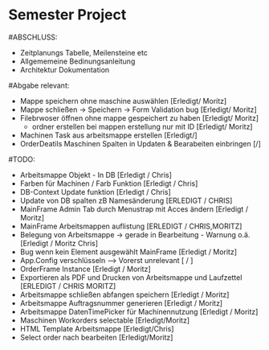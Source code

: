 # Semester Project
#ABSCHLUSS:
- Zeitplanungs Tabelle, Meilensteine etc
- Allgememeine Bedinungsanleitung
- Architektur Dokumentation

#Abgabe relevant:
- Mappe speichern ohne maschine auswählen               [Erledigt/ Moritz]
- Mappe schließen -> Speichern -> Form Validation bug   [Erledigt/ Moritz]
- Filebrwoser öffnen ohne mappe gespeichert zu haben    [Erledigt/ Moritz]
	- ordner erstellen bei mappen erstellung nur mit ID [Erledigt/ Moritz]
- Machinen Task aus arbeitsmappe erstellen              [Erledigt/]
- OrderDeatils Maschinen Spalten in Updaten & Bearabeiten einbringen [/]

#TODO:
- Arbeitsmappe Objekt - In DB                                       [Erledigt / Chris]
- Farben für Machinen / Farb Funktion                               [Erledigt / Chris]
- DB-Context Update funktion                                        [Erledigt / Chris]
- Update von DB spalten zB Namesänderung                            [ERLEDIGT / CHRIS]
- MainFrame Admin Tab durch Menustrap mit Acces ändern              [Erledigt / Moritz]
- MainFrame Arbeitsmappen auflistung                                [ERLEDIGT / CHRIS,MORITZ]
- Belegung von Arbeitsmappe -> gerade in Bearbeitung - Warnung o.ä. [Erledigt / Moritz Chris]
- Bug wenn kein Element ausgewählt MainFrame                        [Erledigt / Moritz]
- App.Config verschlüsseln --> Vorerst unrelevant                   [ / ]
- OrderFrame Instance                                               [Erledigt / Moritz]
- Exportieren als PDF und Drucken von Arbeitsmappe und Laufzettel   [ERLEDIGT / CHRIS MORITZ]
- Arbeitsmappe schließen abfangen speichern                         [Erledigt / Moritz]
- Arbeitsmappe Auftragsnummer generieren                            [Erledigt / Moritz]
- Arbeitsmappe DatenTimePicker für Machinennutzung                  [Erledigt / Moritz]
- Maschinen Workorders selectable                                   [Erledigt/Moritz]
- HTML Template Arbeitsmappe                                        [Erledigt/Chris]
- Select order nach bearbeiten                                      [Erledigt/Moritz]
